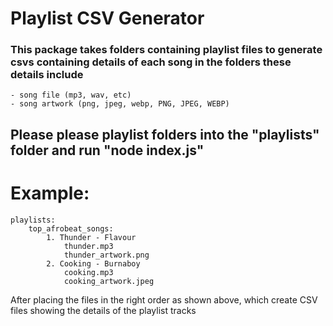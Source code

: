 
# Playlist CSV Generator
### This package takes folders containing playlist files to generate csvs containing details of each song in the folders these details include 
    - song file (mp3, wav, etc)
    - song artwork (png, jpeg, webp, PNG, JPEG, WEBP)

## Please please playlist folders into the "playlists" folder and run "node index.js"

# Example: 
    playlists:
        top_afrobeat_songs:
            1. Thunder - Flavour
                thunder.mp3
                thunder_artwork.png
            2. Cooking - Burnaboy
                cooking.mp3
                cooking_artwork.jpeg

After placing the files in the right order as shown above, which create CSV files showing the details of the playlist tracks

